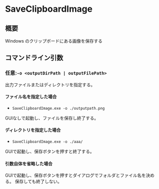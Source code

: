 # SaveClipboardImage

## 概要

Windows のクリップボードにある画像を保存する

## コマンドライン引数

### 任意:`-o <outputDirPath | outputFilePath>`

出力ファイルまたはディレクトリを指定する。

#### ファイル名を指定した場合
* `SaveClipboardImage.exe -o ./outputpath.png`

GUIなしで起動し、ファイルを保存し終了する。

#### ディレクトリを指定した場合
* `SaveClipboardImage.exe -o ./aaa/`
  
GUIで起動し、保存ボタンを押すと終了する。

#### 引数自体を省略した場合

GUIで起動し、保存ボタンを押すとダイアログでフォルダとファイル名を決める。
保存しても終了しない。
